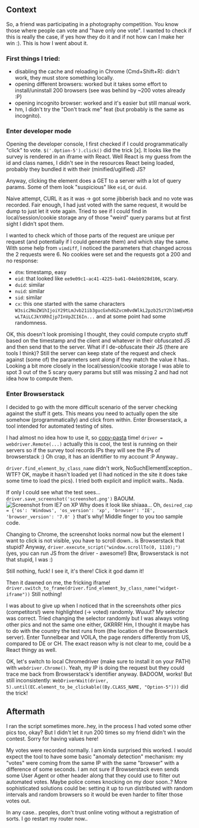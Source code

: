## Context
So, a friend was participating in a photography competition. You know those where people can vote and "have only one vote".
I wanted to check if this is really the case, if yes how they do it and if not how can I make her win :). This is how I went about it.

### First things I tried:
- disabling the cache and reloading in Chrome (Cmd+Shift+R): didn't work, they must store something locally.
- opening different browsers: worked but it takes some effort to install/uninstall 200 browsers (see was behind by ~200 votes already :P)
- opening incognito browser: worked and it's easier but still manual work.
- hm, I didn't try the "Don't track me" feat (but probably is the same as incognito).

### Enter developer mode
Opening the developer console, I first checked if I could programmatically "click" to vote. ```$('.Option-5').click()``` did the trick [x].
It looks like the survey is rendered in an iframe with React. Well React is my guess from the id and class names, I didn't see in the resources React being loaded, probably they bundled it with their (minified/uglified) JS?

Anyway, clicking the element does a GET to a server with a lot of query params. Some of them look "suspicious" like ```eid```, or ```duid```.

Naive attempt, CURL it as it was -> got some jibberish back and no vote was recorded. Fair enough, I had just voted with the same request, it would be dump to just let it vote again.
Tried to see if I could find in local/session/cookie storage any of those "weird" query params but at first sight I didn't spot them.

I wanted to check which of those parts of the request are unique per request (and potentially if I could generate them) and which stay the same.
With some help from ```vimdiff```, I noticed the parameters that changed across the 2 requests were 6. No cookies were set and the requests got a 200 and no response:
- ```dtm```: timestamp, easy
- ```eid```: that looked like ```ee9e09c1-ac41-4225-ba61-04ebb928d106```, scary.
- ```duid```: similar
- ```nuid```: similar
- ```sid```: similar
- ```cx```: this one started with the same characters ```W3sic2NoZW1hIjoiY29tLmJvb21ib3gucGxhdGZvcm0vdWlkL2pzb25zY2hlbWEvMS0wLTAiLCJkYXRhIjp7InVpZCI6In...``` and at some point had some randomness.

OK, this doesn't look promising I thought, they could compute crypto stuff based on the timestamp and the client and whatever in their obfuscated JS and then send that to the server. What if I de-obfuscate their JS (there are tools I think)?
Still the server can keep state of the request and check against (some of) the parameters sent along if they match the value it has..
Looking a bit more closely in the local/session/cookie storage I was able to spot 3 out of the 5 scary query params but still was missing 2 and had not idea how to compute them.

### Enter Browserstack
I decided to go with the more difficult scenario of the server checking against the stuff it gets. This means you need to actually open the site somehow (programmatically) and click from within.
Enter Browserstack, a tool intended for automated testing of sites.

I had almost no idea how to use it, so [copy-pasta](https://www.browserstack.com/automate/python) time!
```driver = webdriver.Remote(...)``` actually this is cool, the test is running on their servers so if the survey tool records IPs they will see the IPs of browserstack :) Oh crap, it has an identifier to my account :P Anyway..

```driver.find_element_by_class_name``` didn't work, NoSuchElementException.. WTF?
OK, maybe it hasn't loaded yet (I had noticed in the site it does take some time to load the pics). I tried both explicit and implicit waits.. Nada.

If only I could see what the test sees... ```driver.save_screenshot('screenshot.png')``` BAOUM. 
![Screenshot from IE7 on XP](./IEscreenshot.png)
Why does it look like shiaaa... Oh, ```desired_cap = {'os': 'Windows', 'os_version': 'xp', 'browser': 'IE', 'browser_version': '7.0' }``` that's why! Middle finger to you too sample code.

Changing to Chrome, the screenshot looks normal now but the element I want to click is not visible, you have to scroll down.. is Browserstack that stupid? Anyway, ```driver.execute_script("window.scrollTo(0, 1110);")``` (yes, you can run JS from the driver - awesome!) Btw, Browserstack is not that stupid, I was :)

Still nothing, fuck! I see it, it's there! Click it god damn it!

Then it dawned on me, the fricking iframe! ```driver.switch_to_frame(driver.find_element_by_class_name("widget-iframe"))``` Still nothing!

I was about to give up when I noticed that in the screenshots other pics (competitors!) were highlighted (-> voted) randomly. Wuuut? My selector was correct. Tried changing the selector randomly but I was always voting other pics and not the same one either, GKRRR!
Hm, I thought it maybe has to do with the country the test runs from (the location of the Browserstack server). Enter Tunnelbear and VOILA, the page renders differently from US, compared to DE or CH. The exact reason why is not clear to me, could be a React thingy as well.

OK, let's switch to local Chromedriver (make sure to install it on your PATH) with ```webdriver.Chrome()```. Yeah, my IP is doing the request but they could trace me back from Browserstack's identifier anyway.
BADOOM, works! But still inconsistently: ```WebDriverWait(driver, 5).until(EC.element_to_be_clickable((By.CLASS_NAME, "Option-5")))``` did the trick!

## Aftermath
I ran the script sometimes more..hey, in the process I had voted some other pics too, okay? But I didn't let it run 200 times so my friend didn't win the contest. Sorry for having values here!

My votes were recorded normally. I am kinda surprised this worked. I would expect the tool to have some basic "anomaly detection" mechanism: my "votes" were coming from the same IP with the same "browser" with a difference of some seconds. I am not sure if Browserstack even sends some User Agent or other header along that they could use to filter out automated votes. Maybe police comes knocking on my door soon..?
More sophisticated solutions could be: setting it up to run distributed with random intervals and random browsers so it would be even harder to filter those votes out.

In any case.. peoples, don't trust online voting without a registration of sorts. I go restart my router now..
